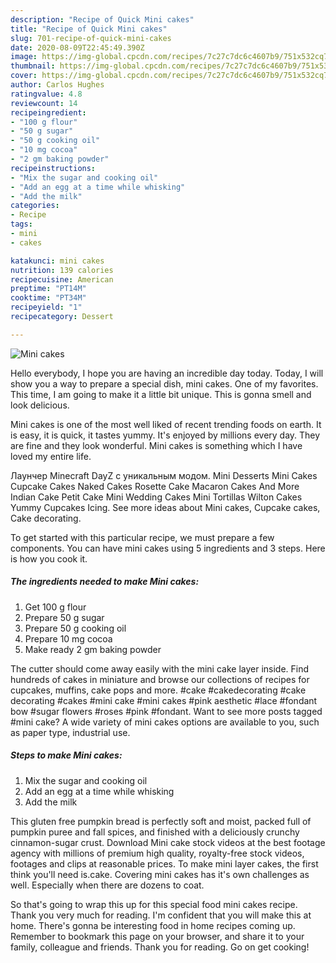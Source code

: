 ```yaml
---
description: "Recipe of Quick Mini cakes"
title: "Recipe of Quick Mini cakes"
slug: 701-recipe-of-quick-mini-cakes
date: 2020-08-09T22:45:49.390Z
image: https://img-global.cpcdn.com/recipes/7c27c7dc6c4607b9/751x532cq70/mini-cakes-recipe-main-photo.jpg
thumbnail: https://img-global.cpcdn.com/recipes/7c27c7dc6c4607b9/751x532cq70/mini-cakes-recipe-main-photo.jpg
cover: https://img-global.cpcdn.com/recipes/7c27c7dc6c4607b9/751x532cq70/mini-cakes-recipe-main-photo.jpg
author: Carlos Hughes
ratingvalue: 4.8
reviewcount: 14
recipeingredient:
- "100 g flour"
- "50 g sugar"
- "50 g cooking oil"
- "10 mg cocoa"
- "2 gm baking powder"
recipeinstructions:
- "Mix the sugar and cooking oil"
- "Add an egg at a time while whisking"
- "Add the milk"
categories:
- Recipe
tags:
- mini
- cakes

katakunci: mini cakes 
nutrition: 139 calories
recipecuisine: American
preptime: "PT14M"
cooktime: "PT34M"
recipeyield: "1"
recipecategory: Dessert

---
```



![Mini cakes](https://img-global.cpcdn.com/recipes/7c27c7dc6c4607b9/751x532cq70/mini-cakes-recipe-main-photo.jpg)

Hello everybody, I hope you are having an incredible day today. Today, I will show you a way to prepare a special dish, mini cakes. One of my favorites. This time, I am going to make it a little bit unique. This is gonna smell and look delicious.

Mini cakes is one of the most well liked of recent trending foods on earth. It is easy, it is quick, it tastes yummy. It's enjoyed by millions every day. They are fine and they look wonderful. Mini cakes is something which I have loved my entire life.

Лаунчер Minecraft DayZ с уникальным модом. Mini Desserts Mini Cakes Cupcake Cakes Naked Cakes Rosette Cake Macaron Cakes And More Indian Cake Petit Cake Mini Wedding Cakes Mini Tortillas Wilton Cakes Yummy Cupcakes Icing. See more ideas about Mini cakes, Cupcake cakes, Cake decorating.


To get started with this particular recipe, we must prepare a few components. You can have mini cakes using 5 ingredients and 3 steps. Here is how you cook it.

<!--inarticleads1-->

##### The ingredients needed to make Mini cakes:

1. Get 100 g flour
1. Prepare 50 g sugar
1. Prepare 50 g cooking oil
1. Prepare 10 mg cocoa
1. Make ready 2 gm baking powder


The cutter should come away easily with the mini cake layer inside. Find hundreds of cakes in miniature and browse our collections of recipes for cupcakes, muffins, cake pops and more. #cake #cakedecorating #cake decorating #cakes #mini cake #mini cakes #pink aesthetic #lace #fondant bow #sugar flowers #roses #pink #fondant. Want to see more posts tagged #mini cake? A wide variety of mini cakes options are available to you, such as paper type, industrial use. 

<!--inarticleads2-->

##### Steps to make Mini cakes:

1. Mix the sugar and cooking oil
1. Add an egg at a time while whisking
1. Add the milk


This gluten free pumpkin bread is perfectly soft and moist, packed full of pumpkin puree and fall spices, and finished with a deliciously crunchy cinnamon-sugar crust. Download Mini cake stock videos at the best footage agency with millions of premium high quality, royalty-free stock videos, footages and clips at reasonable prices. To make mini layer cakes, the first think you&#39;ll need is.cake. Covering mini cakes has it&#39;s own challenges as well. Especially when there are dozens to coat. 

So that's going to wrap this up for this special food mini cakes recipe. Thank you very much for reading. I'm confident that you will make this at home. There's gonna be interesting food in home recipes coming up. Remember to bookmark this page on your browser, and share it to your family, colleague and friends. Thank you for reading. Go on get cooking!
